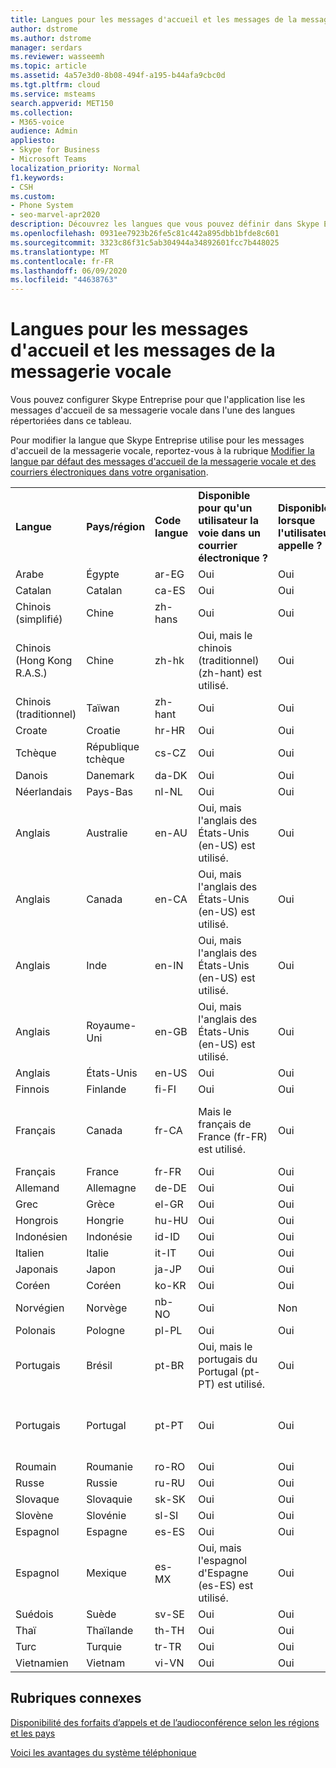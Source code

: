 ```yaml
---
title: Langues pour les messages d'accueil et les messages de la messagerie vocale
author: dstrome
ms.author: dstrome
manager: serdars
ms.reviewer: wasseemh
ms.topic: article
ms.assetid: 4a57e3d0-8b08-494f-a195-b44afa9cbc0d
ms.tgt.pltfrm: cloud
ms.service: msteams
search.appverid: MET150
ms.collection:
- M365-voice
audience: Admin
appliesto:
- Skype for Business
- Microsoft Teams
localization_priority: Normal
f1.keywords:
- CSH
ms.custom:
- Phone System
- seo-marvel-apr2020
description: Découvrez les langues que vous pouvez définir dans Skype Entreprise pour les messages système et les messages d’accueil de la messagerie vocale par défaut.
ms.openlocfilehash: 0931ee7923b26fe5c81c442a895dbb1bfde8c601
ms.sourcegitcommit: 3323c86f31c5ab304944a34892601fcc7b448025
ms.translationtype: MT
ms.contentlocale: fr-FR
ms.lasthandoff: 06/09/2020
ms.locfileid: "44638763"
---
```

# <a name="languages-for-voicemail-greetings-and-messages"></a>Langues pour les messages d'accueil et les messages de la messagerie vocale

Vous pouvez configurer Skype Entreprise pour que l'application lise les messages d'accueil de sa messagerie vocale dans l'une des langues répertoriées dans ce tableau.
  
Pour modifier la langue que Skype Entreprise utilise pour les messages d'accueil de la messagerie vocale, reportez-vous à la rubrique [Modifier la langue par défaut des messages d'accueil de la messagerie vocale et des courriers électroniques dans votre organisation](change-the-default-language-for-greetings-and-emails.md).
  
|||||||
|:-----|:-----|:-----|:-----|:-----|:-----|
|**Langue** <br/> |**Pays/région** <br/> |**Code langue** <br/> |**Disponible pour qu'un utilisateur la voie dans un courrier électronique ?** <br/> |**Disponible lorsque l'utilisateur appelle ?** <br/> |**Transcription disponible ?** <br/> |
|Arabe <br/> |Égypte  <br/> |ar-EG  <br/> |Oui  <br/> |Oui  <br/> |Non  <br/> |
|Catalan  <br/> |Catalan  <br/> |ca-ES  <br/> |Oui  <br/> |Oui  <br/> |Non  <br/> |
|Chinois (simplifié)  <br/> |Chine  <br/> |zh-hans  <br/> |Oui  <br/> |Oui  <br/> |Oui  <br/> |
|Chinois (Hong Kong R.A.S.)  <br/> |Chine  <br/> |zh-hk  <br/> |Oui, mais le chinois (traditionnel) (zh-hant) est utilisé.  <br/> | Oui <br/> |Oui, mais le chinois (traditionnel) (zh-hant) est utilisé.  <br/> |
|Chinois (traditionnel)  <br/> |Taïwan  <br/> |zh-hant  <br/> |Oui  <br/> |Oui  <br/> |Non  <br/> |
|Croate<br/> |Croatie  <br/> |hr-HR  <br/> |Oui  <br/> |Oui  <br/> |Non  <br/> |
|Tchèque <br/> |République tchèque  <br/> |cs-CZ  <br/> |Oui  <br/> |Oui  <br/> |Non  <br/> |
|Danois  <br/> |Danemark  <br/> |da-DK  <br/> |Oui  <br/> |Oui  <br/> |Non  <br/> |
|Néerlandais  <br/> |Pays-Bas  <br/> |nl-NL  <br/> |Oui  <br/> |Oui  <br/> |Non  <br/> |
|Anglais  <br/> |Australie  <br/> |en-AU  <br/> |Oui, mais l'anglais des États-Unis (en-US) est utilisé.  <br/> |Oui  <br/> |Oui, mais l'anglais des États-Unis (en-US) est utilisé.  <br/> |
|Anglais  <br/> |Canada  <br/> |en-CA  <br/> |Oui, mais l'anglais des États-Unis (en-US) est utilisé.  <br/> |Oui  <br/> |Oui, mais l'anglais des États-Unis (en-US) est utilisé.  <br/> |
|Anglais  <br/> |Inde  <br/> |en-IN  <br/> |Oui, mais l'anglais des États-Unis (en-US) est utilisé.  <br/> |Oui  <br/> |Oui, mais l'anglais des États-Unis (en-US) est utilisé.  <br/> |
|Anglais  <br/> |Royaume-Uni  <br/> |en-GB  <br/> |Oui, mais l'anglais des États-Unis (en-US) est utilisé.  <br/> |Oui  <br/> |Oui, mais l'anglais des États-Unis (en-US) est utilisé.  <br/> |
|Anglais  <br/> |États-Unis  <br/> |en-US  <br/> |Oui  <br/> |Oui  <br/> |Oui  <br/> |
|Finnois  <br/> |Finlande  <br/> |fi-FI  <br/> |Oui  <br/> |Oui  <br/> |Non  <br/> |
|Français  <br/> |Canada  <br/> |fr-CA  <br/> |Mais le français de France (fr-FR) est utilisé.  <br/> |Oui  <br/> |Mais le français de France (fr-FR) est utilisé.  <br/> |
|Français  <br/> |France  <br/> |fr-FR  <br/> |Oui  <br/> |Oui  <br/> |Oui  <br/> |
|Allemand  <br/> |Allemagne  <br/> |de-DE  <br/> |Oui  <br/> |Oui  <br/> |Oui  <br/> |
|Grec <br/> |Grèce  <br/> |el-GR  <br/> |Oui  <br/> |Oui  <br/> |Non  <br/> |
|Hongrois <br/> |Hongrie  <br/> |hu-HU  <br/> |Oui  <br/> |Oui  <br/> |Non  <br/> |
|Indonésien <br/> |Indonésie  <br/> |id-ID  <br/> |Oui  <br/> |Oui  <br/> |Non  <br/> |
|Italien  <br/> |Italie  <br/> |it-IT  <br/> |Oui  <br/> |Oui  <br/> |Oui  <br/> |
|Japonais  <br/> |Japon  <br/> |ja-JP  <br/> |Oui  <br/> |Oui  <br/> |Oui  <br/> |
|Coréen  <br/> |Coréen  <br/> |ko-KR  <br/> |Oui  <br/> |Oui  <br/> |Non  <br/> |
|Norvégien  <br/> |Norvège  <br/> |nb-NO  <br/> |Oui  <br/> |Non  <br/> |Non  <br/> |
|Polonais  <br/> |Pologne  <br/> |pl-PL  <br/> |Oui  <br/> | Oui <br/> |Non  <br/> |
|Portugais  <br/> |Brésil  <br/> |pt-BR  <br/> |Oui, mais le portugais du Portugal (pt-PT) est utilisé.  <br/> |Oui  <br/> |Oui  <br/> |
|Portugais  <br/> |Portugal  <br/> |pt-PT  <br/> |Oui  <br/> |Oui  <br/> |Oui, mais le portugais du Brésil (pt-BR) est utilisé.  <br/> |
|Roumain<br/> |Roumanie  <br/> |ro-RO  <br/> |Oui  <br/> |Oui  <br/> |Non  <br/> |
|Russe  <br/> |Russie  <br/> |ru-RU  <br/> |Oui  <br/> |Oui  <br/> |Non  <br/> |
|Slovaque <br/> |Slovaquie  <br/> |sk-SK  <br/> |Oui  <br/> |Oui  <br/> |Non  <br/> |
|Slovène <br/> |Slovénie  <br/> |sl-SI  <br/> |Oui  <br/> |Oui  <br/> |Non  <br/> |
|Espagnol  <br/> |Espagne  <br/> |es-ES  <br/> |Oui  <br/> |Oui  <br/> |Oui  <br/> |
|Espagnol  <br/> |Mexique  <br/> |es-MX  <br/> |Oui, mais l'espagnol d'Espagne (es-ES) est utilisé.  <br/> |Oui  <br/> |Oui, mais l'espagnol d'Espagne (es-ES) est utilisé.  <br/> |
|Suédois  <br/> |Suède  <br/> |sv-SE  <br/> |Oui  <br/> |Oui  <br/> |Non  <br/> |
|Thaï <br/> |Thaïlande  <br/> |th-TH  <br/> |Oui  <br/> |Oui  <br/> |Non  <br/> |
|Turc  <br/> |Turquie  <br/> |tr-TR  <br/> |Oui  <br/> |Oui  <br/> |Non  <br/> |
|Vietnamien <br/> |Vietnam  <br/> |vi-VN  <br/> |Oui  <br/> |Oui  <br/> |Non  <br/> |
   
## <a name="related-topics"></a>Rubriques connexes
[Disponibilité des forfaits d’appels et de l’audioconférence selon les régions et les pays](country-and-region-availability-for-audio-conferencing-and-calling-plans/country-and-region-availability-for-audio-conferencing-and-calling-plans.md)

[Voici les avantages du système téléphonique](here-s-what-you-get-with-phone-system.md)
  
  
 
